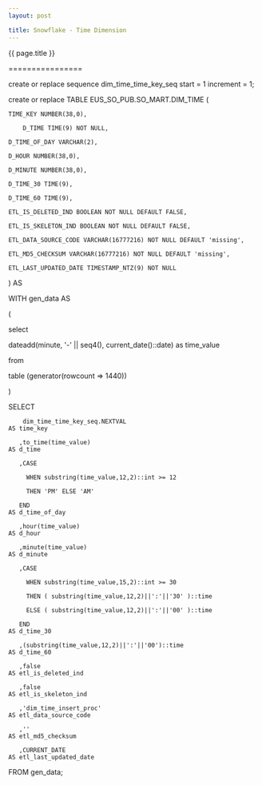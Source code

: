 ```yaml
---
layout: post

title: Snowflake - Time Dimension
---
```




{{ page.title }}

================

create or replace sequence dim_time_time_key_seq start = 1 increment = 1;

create or replace TABLE EUS_SO_PUB.SO_MART.DIM_TIME (

	TIME_KEY NUMBER(38,0),
	
        D_TIME TIME(9) NOT NULL,
	
	D_TIME_OF_DAY VARCHAR(2),
	
	D_HOUR NUMBER(38,0),
	
	D_MINUTE NUMBER(38,0),
	
	D_TIME_30 TIME(9),
	
	D_TIME_60 TIME(9),
	
	ETL_IS_DELETED_IND BOOLEAN NOT NULL DEFAULT FALSE,
	
	ETL_IS_SKELETON_IND BOOLEAN NOT NULL DEFAULT FALSE,
	
	ETL_DATA_SOURCE_CODE VARCHAR(16777216) NOT NULL DEFAULT 'missing',
	
	ETL_MD5_CHECKSUM VARCHAR(16777216) NOT NULL DEFAULT 'missing',
	
	ETL_LAST_UPDATED_DATE TIMESTAMP_NTZ(9) NOT NULL
	
) AS   

  WITH gen_data AS 
  
  (
  
select

  dateadd(minute, '-' || seq4(), current_date()::date) as time_value
  
from

  table (generator(rowcount => 1440))      
  
) 

  SELECT
  
        dim_time_time_key_seq.NEXTVAL                                                                       AS time_key
	
       ,to_time(time_value)                                                                                 AS d_time
       
       ,CASE 
       
         WHEN substring(time_value,12,2)::int >= 12
	 
         THEN 'PM' ELSE 'AM'
	 
       END                                                                                                  AS d_time_of_day
       
       ,hour(time_value)                                                                                    AS d_hour
       
       ,minute(time_value)                                                                                  AS d_minute
       
       ,CASE 
       
         WHEN substring(time_value,15,2)::int >= 30
	 
         THEN ( substring(time_value,12,2)||':'||'30' )::time
	 
         ELSE ( substring(time_value,12,2)||':'||'00' )::time
	 
       END                                                                                                  AS d_time_30
       
       ,(substring(time_value,12,2)||':'||'00')::time                                                       AS d_time_60
       
       ,false                                                                                               AS etl_is_deleted_ind
       
       ,false                                                                                               AS etl_is_skeleton_ind
       
       ,'dim_time_insert_proc'                                                                              AS etl_data_source_code
       
       ,''                                                                                                  AS etl_md5_checksum
       
       ,CURRENT_DATE                                                                                        AS etl_last_updated_date
       
  FROM gen_data;

